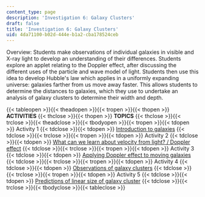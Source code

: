 ```yaml
---
content_type: page
description: 'Investigation 6: Galaxy Clusters'
draft: false
title: 'Investigation 6: Galaxy Clusters'
uid: 4da71100-b02d-444e-b1a2-cba178524ceb
---
```

Overview: Students make observations of individual galaxies in visible and X-ray light to develop an understanding of their differences. Students explore an applet relating to the Doppler effect, after discussing the different uses of the particle and wave model of light. Students then use this idea to develop Hubble's law which applies in a uniformly expanding universe: galaxies farther from us move away faster. This allows students to determine the distances to galaxies, which they use to undertake an analysis of galaxy clusters to determine their width and depth.

{{< tableopen >}}{{< theadopen >}}{{< tropen >}}{{< thopen >}}
**ACTIVITIES**
{{< thclose >}}{{< thopen >}}
**TOPICS**
{{< thclose >}}{{< trclose >}}{{< theadclose >}}{{< tbodyopen >}}{{< tropen >}}{{< tdopen >}}
Activity 1
{{< tdclose >}}{{< tdopen >}}
[Introduction to galaxies](https://draft-qa.ocw.mit.edu/courses/hfh-111-chandra-astrophysics-institute/pages/investigation-6-galaxy-clusters-activity-1/)
{{< tdclose >}}{{< trclose >}}{{< tropen >}}{{< tdopen >}}
Activity 2
{{< tdclose >}}{{< tdopen >}}
[What can we learn about velocity from light? / Doppler effect](https://draft-qa.ocw.mit.edu/courses/hfh-111-chandra-astrophysics-institute/pages/investigation-6-galaxy-clusters-activity-2/)
{{< tdclose >}}{{< trclose >}}{{< tropen >}}{{< tdopen >}}
Activity 3
{{< tdclose >}}{{< tdopen >}}
[Applying Doppler effect to moving galaxies](https://draft-qa.ocw.mit.edu/courses/hfh-111-chandra-astrophysics-institute/pages/investigation-6-galaxy-clusters-activity-3/)
{{< tdclose >}}{{< trclose >}}{{< tropen >}}{{< tdopen >}}
Activity 4
{{< tdclose >}}{{< tdopen >}}
[Observations of galaxy clusters](https://draft-qa.ocw.mit.edu/courses/hfh-111-chandra-astrophysics-institute/pages/investigation-6-galaxy-clusters-activity-4/)
{{< tdclose >}}{{< trclose >}}{{< tropen >}}{{< tdopen >}}
Activity 5
{{< tdclose >}}{{< tdopen >}}
[Predictions of linear size of galaxy cluster](https://draft-qa.ocw.mit.edu/courses/hfh-111-chandra-astrophysics-institute/pages/investigation-6-galaxy-clusters-activity-5/)
{{< tdclose >}}{{< trclose >}}{{< tbodyclose >}}{{< tableclose >}}